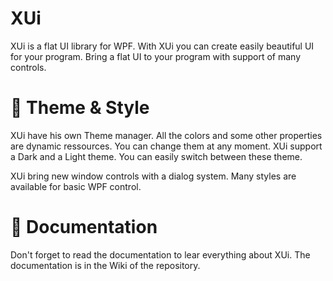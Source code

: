 # XUi
XUi is a flat UI library for WPF.
With XUi you can create easily beautiful UI for your program. Bring a flat UI to your program with support of many controls.

# 📝 Theme & Style
XUi have his own Theme manager. All the colors and some other properties are dynamic ressources. You can change them at any moment.
XUi support a Dark and a Light theme. You can easily switch between these theme.

XUi bring new window controls with a dialog system.
Many styles are available for basic WPF control.

# 📖 Documentation
Don't forget to read the documentation to lear everything about XUi. The documentation is in the Wiki of the repository.
